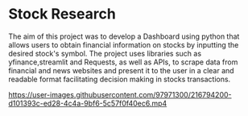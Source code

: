 # Stock Research
The aim of this project was to develop a Dashboard using python that allows users to obtain financial information on stocks by inputting the desired stock's symbol. The project uses libraries such as yfinance,streamlit and Requests, as well as APIs, to scrape data from financial and news websites and present it to the user in a clear and readable format facilitating decision making in stocks transactions.




https://user-images.githubusercontent.com/97971300/216794200-d101393c-ed28-4c4a-9bf6-5c57f0f40ec6.mp4

